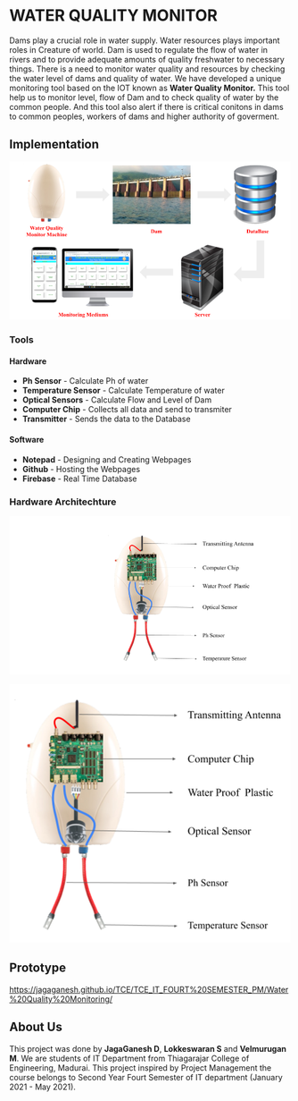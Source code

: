 # WATER QUALITY MONITOR
Dams play a crucial role in water supply. Water resources plays important roles in Creature of world. Dam is used to regulate the flow of water in rivers and to provide adequate amounts of quality freshwater to necessary things. There is a need to monitor water quality and resources by checking the water level of dams and quality of water. We have developed a unique monitoring tool based on the IOT known as <b>Water Quality Monitor.</b> This tool help us to monitor level, flow of Dam and to check quality of water by the common people. And this tool also alert if there is critical conitons in dams to common peoples, workers of dams and higher authority of goverment.
## Implementation
<p align="center"><img src="Photos/DJ_PM_Project_Implementation.png"></p>

### Tools
#### Hardware
<ul>
  <li><b>Ph Sensor</b> - Calculate Ph of water</li>
  <li><b>Temperature Sensor</b> - Calculate Temperature of water</li>
  <li><b>Optical Sensors</b> - Calculate Flow and Level of Dam</li>
  <li><b>Computer Chip</b> - Collects all data and send to transmiter</li>
  <li><b>Transmitter</b> - Sends the data to the Database</li>
</ul>

#### Software
<ul>
  <li><b>Notepad</b> - Designing and Creating Webpages</li>
  <li><b>Github</b> - Hosting the Webpages</li>
  <li><b>Firebase</b> - Real Time Database</li>
</ul>

### Hardware Architechture
<p align="center"><img src="Photos/DJ_PM_Project_hardware.png"></p>
<p align="center"><img src="Photos/DJ_PM_Project_hardware1.png"></p>

## Prototype
https://jagaganesh.github.io/TCE/TCE_IT_FOURT%20SEMESTER_PM/Water%20Quality%20Monitoring/

## About Us
This project was done by <b>JagaGanesh D</b>, <b>Lokkeswaran S</b> and <b>Velmurugan M</b>. We are students of IT Department from Thiagarajar College of Engineering, Madurai. This project inspired by Project Management the course belongs to Second Year Fourt Semester of IT department (January 2021 - May 2021).

